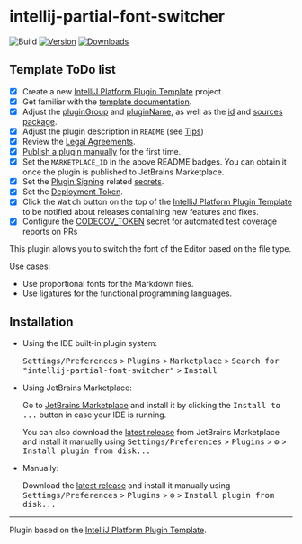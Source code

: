 # intellij-partial-font-switcher

![Build](https://github.com/occar421/intellij-partial-font-switcher/workflows/Build/badge.svg)
[![Version](https://img.shields.io/jetbrains/plugin/v/28766.svg)](https://plugins.jetbrains.com/plugin/28766)
[![Downloads](https://img.shields.io/jetbrains/plugin/d/28766.svg)](https://plugins.jetbrains.com/plugin/28766)

## Template ToDo list
- [x] Create a new [IntelliJ Platform Plugin Template][template] project.
- [x] Get familiar with the [template documentation][template].
- [x] Adjust the [pluginGroup](./gradle.properties) and [pluginName](./gradle.properties), as well as the [id](./src/main/resources/META-INF/plugin.xml) and [sources package](./src/main/kotlin).
- [x] Adjust the plugin description in `README` (see [Tips][docs:plugin-description])
- [x] Review the [Legal Agreements](https://plugins.jetbrains.com/docs/marketplace/legal-agreements.html?from=IJPluginTemplate).
- [x] [Publish a plugin manually](https://plugins.jetbrains.com/docs/intellij/publishing-plugin.html?from=IJPluginTemplate) for the first time.
- [x] Set the `MARKETPLACE_ID` in the above README badges. You can obtain it once the plugin is published to JetBrains Marketplace.
- [x] Set the [Plugin Signing](https://plugins.jetbrains.com/docs/intellij/plugin-signing.html?from=IJPluginTemplate) related [secrets](https://github.com/JetBrains/intellij-platform-plugin-template#environment-variables).
- [x] Set the [Deployment Token](https://plugins.jetbrains.com/docs/marketplace/plugin-upload.html?from=IJPluginTemplate).
- [x] Click the <kbd>Watch</kbd> button on the top of the [IntelliJ Platform Plugin Template][template] to be notified about releases containing new features and fixes.
- [x] Configure the [CODECOV_TOKEN](https://docs.codecov.com/docs/quick-start) secret for automated test coverage reports on PRs

<!-- Plugin description -->
This plugin allows you to switch the font of the Editor based on the file type.

Use cases:
- Use proportional fonts for the Markdown files.
- Use ligatures for the functional programming languages.
<!-- Plugin description end -->

## Installation

- Using the IDE built-in plugin system:
  
  <kbd>Settings/Preferences</kbd> > <kbd>Plugins</kbd> > <kbd>Marketplace</kbd> > <kbd>Search for "intellij-partial-font-switcher"</kbd> >
  <kbd>Install</kbd>
  
- Using JetBrains Marketplace:

  Go to [JetBrains Marketplace](https://plugins.jetbrains.com/plugin/MARKETPLACE_ID) and install it by clicking the <kbd>Install to ...</kbd> button in case your IDE is running.

  You can also download the [latest release](https://plugins.jetbrains.com/plugin/MARKETPLACE_ID/versions) from JetBrains Marketplace and install it manually using
  <kbd>Settings/Preferences</kbd> > <kbd>Plugins</kbd> > <kbd>⚙️</kbd> > <kbd>Install plugin from disk...</kbd>

- Manually:

  Download the [latest release](https://github.com/occar421/intellij-partial-font-switcher/releases/latest) and install it manually using
  <kbd>Settings/Preferences</kbd> > <kbd>Plugins</kbd> > <kbd>⚙️</kbd> > <kbd>Install plugin from disk...</kbd>


---
Plugin based on the [IntelliJ Platform Plugin Template][template].

[template]: https://github.com/JetBrains/intellij-platform-plugin-template
[docs:plugin-description]: https://plugins.jetbrains.com/docs/intellij/plugin-user-experience.html#plugin-description-and-presentation
